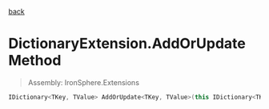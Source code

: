 ﻿

[back](/IronSphere.Extensions/types/DictionaryExtension)

# DictionaryExtension.AddOrUpdate Method

> Assembly: IronSphere.Extensions

```csharp
IDictionary<TKey, TValue> AddOrUpdate<TKey, TValue>(this IDictionary<TKey, TValue> this, TKey key, TValue value);
```



 